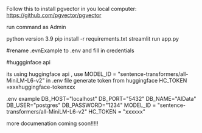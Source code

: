 Follow this to install pgvector in you local computer:
https://github.com/pgvector/pgvector

run command as Admin

python version 3.9
pip install -r requirements.txt
streamlit run app.py

#rename .evnExample to .env and fill in credentials

#huggginface api

its using huggingface api , use MODEL_ID = "sentence-transformers/all-MiniLM-L6-v2" in .env file
generate token from huggingface  HC_TOKEN =xxxhuggingface-tokenxxx

.env example
DB_HOST="localhost"
DB_PORT="5432"
DB_NAME="AIData"
DB_USER="postgres"
DB_PASSWORD="1234"
MODEL_ID = "sentence-transformers/all-MiniLM-L6-v2"
HC_TOKEN = "xxxxxx"


more documenation coming soon!!!!!
